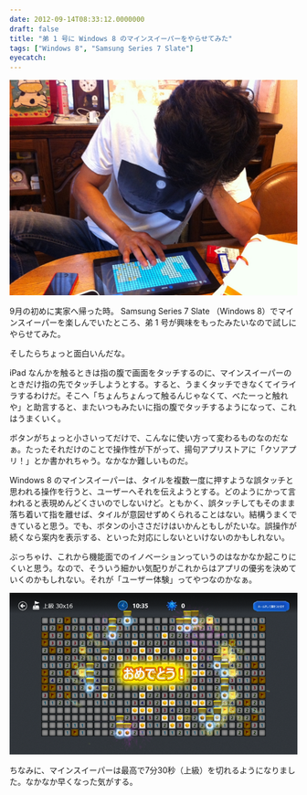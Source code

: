 ```yaml
---
date: 2012-09-14T08:33:12.0000000
draft: false
title: "弟 1 号に Windows 8 のマインスイーパーをやらせてみた"
tags: ["Windows 8", "Samsung Series 7 Slate"]
eyecatch: 
---
```

<p><img src="20120902103142.jpg" alt="f:id:daruyanagi:20120902103142j:plain" title="f:id:daruyanagi:20120902103142j:plain" class="hatena-fotolife"></p><p>9月の初めに実家へ帰った時。 Samsung Series 7 Slate （Windows 8）でマインスイーパーを楽しんでいたところ、弟 1 号が興味をもったみたいなので試しにやらせてみた。</p><p>そしたらちょっと面白いんだな。</p><p>iPad なんかを触るときは指の腹で画面をタッチするのに、マインスイーパーのときだけ指の先でタッチしようとする。すると、うまくタッチできなくてイライラするわけだ。そこへ「ちょんちょんって触るんじゃなくて、べたーっと触れや」と助言すると、またいつもみたいに指の腹でタッチするようになって、これはうまくいく。</p><p>ボタンがちょっと小さいってだけで、こんなに使い方って変わるものなのだなぁ。たったそれだけのことで操作性が下がって、揚句アプリストアに「クソアプリ！」とか書かれちゃう。なかなか難しいものだ。</p><p>Windows 8 のマインスイーパーは、タイルを複数一度に押すような誤タッチと思われる操作を行うと、ユーザーへそれを伝えようとする。どのようにかって言われると表現めんどくさいのでしないけど。ともかく、誤タッチしてもそのまま落ち着いて指を離せば、タイルが意図せずめくられることはない。結構うまくできていると思う。でも、ボタンの小ささだけはいかんともしがたいな。誤操作が続くなら案内を表示する、といった対応にしないといけないのかもしれない。</p><p>ぶっちゃけ、これから機能面でのイノベーションっていうのはなかなか起こりにくいと思う。なので、そういう細かい気配りがこれからはアプリの優劣を決めていくのかもしれない。それが「ユーザー体験」ってやつなのかなぁ。</p><p><img src="20120914083029.png" alt="f:id:daruyanagi:20120914083029p:plain" title="f:id:daruyanagi:20120914083029p:plain" class="hatena-fotolife"></p><p>ちなみに、マインスイーパーは最高で7分30秒（上級）を切れるようになりました。なかなか早くなった気がする。</p>
